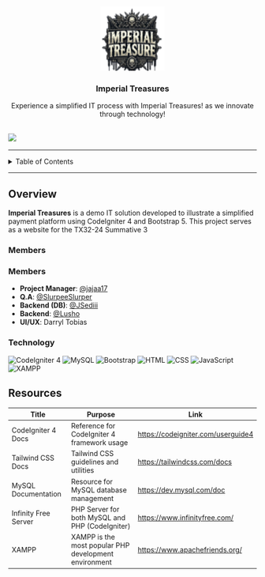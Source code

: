 <a name="readme-top"></a>

<br/>
<br/>

<div align="center">
  <a href="https://github.com/zyx-0314/">
    <img src="./public/images/LOGO.png" alt="Nyebe" width="130" height="130">
  </a>
  <h3 align="center">Imperial Treasures</h3>
</div>

<div align="center">
  Experience a simplified IT process with Imperial Treasures! as we innovate through technology!
</div>

<br/>

![](https://visit-counter.vercel.app/counter.png?page=zyx-0314/WST-TX32-Demo-Project)

---

<details>
  <summary>Table of Contents</summary>
  <ol>
    <li>
      <a href="#overview">Overview</a>
      <ol>
        <li><a href="#key-components">Key Components</a></li>
        <li><a href="#technology">Technology</a></li>
      </ol>
    </li>
    <li><a href="#roadmap">Roadmap</a></li>
    <li><a href="#resources">Resources</a></li>
  </ol>
</details>

---

## Overview

**Imperial Treasures** is a demo IT solution developed to illustrate a simplified payment platform using CodeIgniter 4 and Bootstrap 5. This project serves as a website for the TX32-24 Summative 3

### Members

### Members

- **Project Manager**: [@jajaa17](https://github.com/jajaa17)
- **Q.A**: [@SlurpeeSlurper](https://github.com/SlurpeeSlurper)
- **Backend (DB)**: [@JSediii](https://github.com/JSediii)
- **Backend**: [@Lusho](https://github.com/Lusho)
- **UI/UX**: Darryl Tobias


### Technology

![CodeIgniter 4](https://img.shields.io/badge/CodeIgniter-EE4623?style=for-the-badge&logo=codeigniter&logoColor=white)
![MySQL](https://img.shields.io/badge/MySQL-4479A1?style=for-the-badge&logo=mysql&logoColor=white)
![Bootstrap](https://img.shields.io/badge/Bootstrap-563D7C?style=for-the-badge&logo=bootstrap&logoColor=white)
![HTML](https://img.shields.io/badge/HTML-E34F26?style=for-the-badge&logo=html5&logoColor=white)
![CSS](https://img.shields.io/badge/CSS-1572B6?style=for-the-badge&logo=css3&logoColor=white)
![JavaScript](https://img.shields.io/badge/JavaScript-F7DF1E?style=for-the-badge&logo=javascript&logoColor=white)
![XAMPP](https://img.shields.io/badge/XAMPP-FB7A24?style=for-the-badge&logo=xampp&logoColor=white)



## Resources

| Title                | Purpose                                                  | Link              |
|----------------------|----------------------------------------------------------|-------------------|
| CodeIgniter 4 Docs   | Reference for CodeIgniter 4 framework usage              | https://codeigniter.com/userguide4 |
| Tailwind CSS Docs    | Tailwind CSS guidelines and utilities                    | https://tailwindcss.com/docs       |
| MySQL Documentation  | Resource for MySQL database management                   | https://dev.mysql.com/doc          |
| Infinity Free Server | PHP Server for both MySQL and PHP (CodeIgniter)          | https://www.infinityfree.com/      |
| XAMPP                | XAMPP is the most popular PHP development environment    | https://www.apachefriends.org/     |